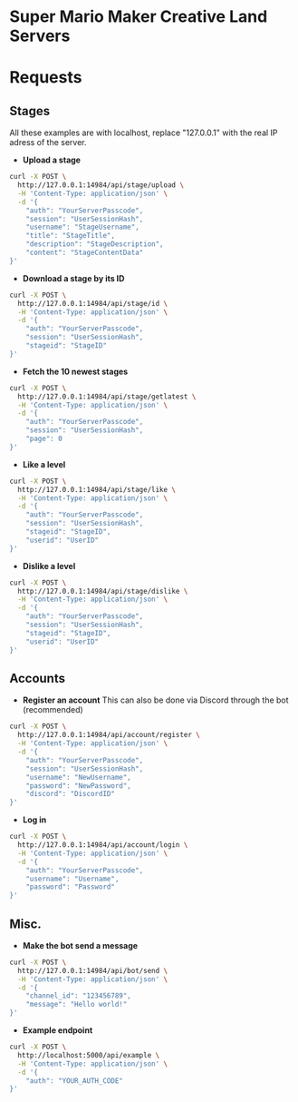 # Super Mario Maker Creative Land Servers

# Requests
## Stages
All these examples are with localhost, replace "127.0.0.1" with the real IP adress of the server.
- **Upload a stage**
```bash
curl -X POST \
  http://127.0.0.1:14984/api/stage/upload \
  -H 'Content-Type: application/json' \
  -d '{
    "auth": "YourServerPasscode",
    "session": "UserSessionHash",
    "username": "StageUsername",
    "title": "StageTitle",
    "description": "StageDescription",
    "content": "StageContentData"
}'
```
- **Download a stage by its ID**
```bash
curl -X POST \
  http://127.0.0.1:14984/api/stage/id \
  -H 'Content-Type: application/json' \
  -d '{
    "auth": "YourServerPasscode",
    "session": "UserSessionHash",
    "stageid": "StageID"
}'
```
- **Fetch the 10 newest stages**
```bash
curl -X POST \
  http://127.0.0.1:14984/api/stage/getlatest \
  -H 'Content-Type: application/json' \
  -d '{
    "auth": "YourServerPasscode",
    "session": "UserSessionHash",
    "page": 0
}'
```
- **Like a level**
```bash
curl -X POST \
  http://127.0.0.1:14984/api/stage/like \
  -H 'Content-Type: application/json' \
  -d '{
    "auth": "YourServerPasscode",
    "session": "UserSessionHash",
    "stageid": "StageID",
    "userid": "UserID"
}'
```
- **Dislike a level**
```bash
curl -X POST \
  http://127.0.0.1:14984/api/stage/dislike \
  -H 'Content-Type: application/json' \
  -d '{
    "auth": "YourServerPasscode",
    "session": "UserSessionHash",
    "stageid": "StageID",
    "userid": "UserID"
}'
```
## Accounts
- **Register an account**
This can also be done via Discord through the bot (recommended)
```bash
curl -X POST \
  http://127.0.0.1:14984/api/account/register \
  -H 'Content-Type: application/json' \
  -d '{
    "auth": "YourServerPasscode",
    "session": "UserSessionHash",
    "username": "NewUsername",
    "password": "NewPassword",
    "discord": "DiscordID"
}'
```
- **Log in**
```bash
curl -X POST \
  http://127.0.0.1:14984/api/account/login \
  -H 'Content-Type: application/json' \
  -d '{
    "auth": "YourServerPasscode",
    "username": "Username",
    "password": "Password"
}'
```
## Misc.
- **Make the bot send a message**
```bash
curl -X POST \
  http://127.0.0.1:14984/api/bot/send \
  -H 'Content-Type: application/json' \
  -d '{
    "channel_id": "123456789",
    "message": "Hello world!"
}'
```
- **Example endpoint**
```bash
curl -X POST \
  http://localhost:5000/api/example \
  -H 'Content-Type: application/json' \
  -d '{
    "auth": "YOUR_AUTH_CODE"
}'
```
